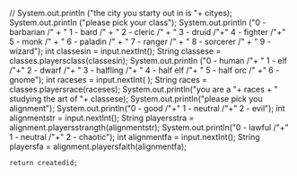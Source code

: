 //	System.out.println	("the city you starty out in is "+ cityes);
	System.out.println	("please pick your class");
	System.out.println	("0 - barbarian /" + " 1 - bard /" + " 2 - cleric /" + " 3 - druid /"+" 4 - fighter /"+" 5 - monk /" + " 6 - paladin /" + " 7 - ranger /" + " 8 - sorcerer /" + " 9 - wizard");	
	int classesin			= input.nextInt();
	String classese 		= classes.playersclass(classesin);
	System.out.println	("0 - human /"+ " 1 - elf /"+" 2 - dwarf /"+ " 3 - halfling /"+ " 4 - half elf /"+ " 5 - half orc /" +" 6 - gnome");
	int raceses				= input.nextInt( );
	String races 			= classes.playersrace(raceses);
	System.out.println("you are a "+ races + " studying the art of "+ classese);
	System.out.println("please pick you alignment");
	System.out.println("0 - good /"+" 1 - neutral /"+" 2 - evil");
	int alignmentstr = input.nextInt();
	String playersstra = alignment.playersstrangth(alignmentstr);
	System.out.println("0 - lawful /"+" 1 - neutral /"+" 2 - chaotic");
	int alignmentfa = input.nextInt();
	String playersfa = alignment.playersfaith(alignmentfa);
	
	return createdid;
